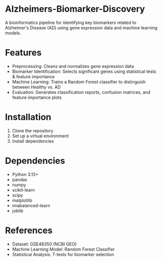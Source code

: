 # Alzheimers-Biomarker-Discovery
A bioinformatics pipeline for identifying key biomarkers related to Alzheimer's Disease (AD) using gene expression data and machine learning models.
# Features
- Preprocessing: Cleans and normalizes gene expression data
- Biomarker Identification: Selects significant genes using statistical tests & feature importance
- Machine Learning: Trains a Random Forest classifier to distinguish between Healthy vs. AD
- Evaluation: Generates classification reports, confusion matrices, and feature importance plots
# Installation
1. Clone the repository
2. Set up a virtual environment
3. Install dependencies
# Dependencies
- Python 3.13+
- pandas
- numpy
- scikit-learn
- scipy
- matplotlib
- imabalanced-learn
- joblib
# References
- Dataset: GSE48350 (NCBI GEO)
- Machine Learning Model: Random Forest Classifier
- Statistical Analysis: T-tests for biomarker selection
